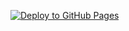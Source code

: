 [![Deploy to GitHub Pages](https://github.com/hackbg/chainlink-fullstack/actions/workflows/gh-pages.yml/badge.svg)](https://github.com/hackbg/chainlink-fullstack/actions/workflows/gh-pages.yml)

